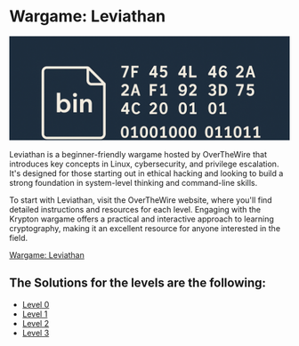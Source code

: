 # Wargame: Leviathan

![Banner](Binary_banner_0.png)

Leviathan is a beginner-friendly wargame hosted by OverTheWire that introduces key concepts in Linux, cybersecurity, and privilege escalation. It's designed for those starting out in ethical hacking and looking to build a strong foundation in system-level thinking and command-line skills.

To start with Leviathan, visit the OverTheWire website, where you'll find detailed instructions and resources for each level. Engaging with the Krypton wargame offers a practical and interactive approach to learning cryptography, making it an excellent resource for anyone interested in the field.

[Wargame: Leviathan](https://overthewire.org/wargames/leviathan/)

## The Solutions for the levels are the following:

- [Level 0](Levels/Leviathan0.md)
- [Level 1](Levels/Leviathan1.md)
- [Level 2](Levels/Leviathan2.md)
- [Level 3](Levels/Leviathan3.md)

